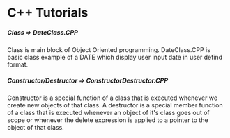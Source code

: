 # C++ Tutorials
##### Class => DateClass.CPP
Class is main block of Object Oriented programming.
DateClass.CPP is basic class example of a DATE which display user input date in user defind format.
##### Constructor/Destructor => ConstructorDestructor.CPP
Constructor is a special function of a class that is executed whenever we create new objects of that class.
A destructor is a special member function of a class that is executed whenever an object of it's class goes out of scope or whenever the delete expression is applied to a pointer to the object of that class.
